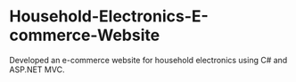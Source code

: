 # Household-Electronics-E-commerce-Website
Developed an e-commerce website for household electronics using C# and ASP.NET MVC.
